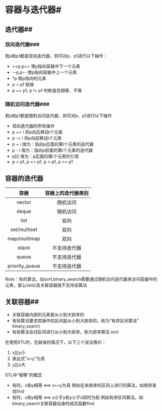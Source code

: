 # 容器与迭代器#
## 迭代器##
### 双向迭代器###
若p和p1都是双向迭代器，则可对p、p1进行以下操作：
- ++p,p++ 			使p指向容器中下一个元素
- --p,p-- 			使p指向容器中上一个元素
- *p					取p指向的元素
- p = p1				赋值
- p == p1, p != p1	判断是否相等、不等
### 随机访问迭代器###
若p和p1都是随机访问迭代器，则可对p、p1进行以下操作
- 双向迭代器的所有操作
- p += i	将p向后移动i个元素
- p -= i	将p向前移动i个元素
- p + i		值为：指向p后面的第i个元素的迭代器
- p - i		值为：指向p前面的第i个元素的迭代器
- p[i]		值为：p后面的第i个元素的引用
- p < p1, p <= p1, p > p1, p >= p1
## 容器的迭代器 ##

|容器|容器上的迭代器类别|
|:-:|:-:|
|vector|随机访问|
|deque|随机访问|
|list|双向|
|set/multiset|双向|
|map/multimap|双向|
|stack|不支持迭代器|
|queue|不支持迭代器|
|priority_queue|不支持迭代器|
Note：有的算法，如sort,binary_search需要通过随机访问迭代器来访问容器中的元素，那么list以及关联容器就不支持该算法

## 关联容器##
- 关联容器内部的元素是从小到大排序的
- 有些算法要求其操作的区间是从小到大排序的，称为“有序区间算法” binary_search
- 有些算法会对区间进行从小到大排序，称为排序算法 sort

在使用STL时，在缺省的情况下，以下三个说法等价：
1. x比y小
2. 表达式"x<y"为真
3. y比x大

STL中“相等”的概念

- 有时，x和y相等 <==> x==y为真 例如在未排序的区间上进行的算法，如顺序查找find
- 有时，x和y相等 <==> x小于y和y小于x同时为假 例如有序区间算法，如binary_search关联容器自身的成员函数find